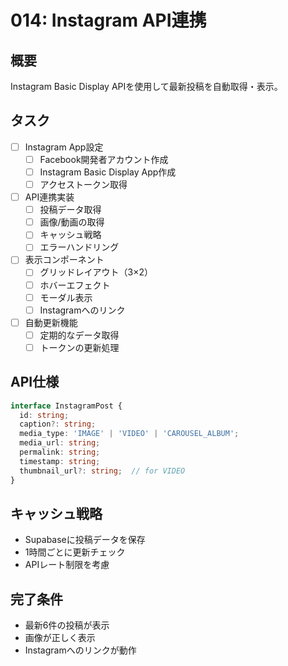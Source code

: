 # 014: Instagram API連携

## 概要
Instagram Basic Display APIを使用して最新投稿を自動取得・表示。

## タスク
- [ ] Instagram App設定
  - [ ] Facebook開発者アカウント作成
  - [ ] Instagram Basic Display App作成
  - [ ] アクセストークン取得
- [ ] API連携実装
  - [ ] 投稿データ取得
  - [ ] 画像/動画の取得
  - [ ] キャッシュ戦略
  - [ ] エラーハンドリング
- [ ] 表示コンポーネント
  - [ ] グリッドレイアウト（3×2）
  - [ ] ホバーエフェクト
  - [ ] モーダル表示
  - [ ] Instagramへのリンク
- [ ] 自動更新機能
  - [ ] 定期的なデータ取得
  - [ ] トークンの更新処理

## API仕様
```typescript
interface InstagramPost {
  id: string;
  caption?: string;
  media_type: 'IMAGE' | 'VIDEO' | 'CAROUSEL_ALBUM';
  media_url: string;
  permalink: string;
  timestamp: string;
  thumbnail_url?: string;  // for VIDEO
}
```

## キャッシュ戦略
- Supabaseに投稿データを保存
- 1時間ごとに更新チェック
- APIレート制限を考慮

## 完了条件
- 最新6件の投稿が表示
- 画像が正しく表示
- Instagramへのリンクが動作